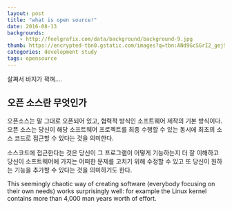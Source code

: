 ```yaml
---
layout: post
title: "what is open source!"
date: 2016-08-13
backgrounds:
    - http://feelgrafix.com/data/background/background-9.jpg
thumb: https://encrypted-tbn0.gstatic.com/images?q=tbn:ANd9GcSGrI2_gejSWa7kYiyZTNj6apIeOxUVAuiygQaiaqrQwCyc6ZFD
categories: development study
tags: opensource
---
```


살쪄서 바지가 꽉껴....

## 오픈 소스란 무엇인가

오픈소스는 말 그대로 오픈되어 있고, 협력적 방식인 소프트웨어 제작의 기본 방식이다. 오픈 소스는 당신이 해당 소프트웨어 프로젝트를 최종 수행할 수 있는 동시에 최초의 소스 코드로 접근할 수 있다는 것을 의미한다.

소스코드에 접근한다는 것은 당신이 그 프로그램이 어떻게 기능하는지 더 잘 이해하고 당신이 소프트웨어에 가지는 어떠한 문제를 고치기 위해 수정할 수 있고 또 당신이 원하는 기능을 추가할 수 있다는 것을 의미하기도 한다.

This seemingly chaotic way of creating software (everybody focusing on their own needs) works surprisingly well: for example the Linux kernel contains more than 4,000 man years worth of effort.
